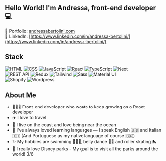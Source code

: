 ## Hello World! I'm Andressa, front-end developer 💻

🔗 Portfolio: [andressabertolini.com](https://andressabertolini.com)<br />
🔗 LinkedIn: [https://www.linkedin.com/in/andressa-bertolini/](https://www.linkedin.com/in/andressa-bertolini/)

## Stack
![HTML](https://img.shields.io/badge/-HTML-E54C21?logo=html5&logoColor=white&style=flat)
![CSS](https://img.shields.io/badge/-CSS-264de4?logo=css3&logoColor=white&style=flat)
![JavaScript](https://img.shields.io/badge/-JavaScript-bfae15?logo=javascript&logoColor=white&style=flat)
![React](https://img.shields.io/badge/-React-00ccff?logo=react&logoColor=white&style=flat)
![TypeScript](https://img.shields.io/badge/-TypeScript-3178C6?logo=typescript&logoColor=white&style=flat)
![Next](https://img.shields.io/badge/-Next-232323?logo=next.js&logoColor=white&style=flat)
<br />
![REST API](https://img.shields.io/badge/-REST%20API-4a4848?logo=react&logoColor=white&style=flat)
![Redux](https://img.shields.io/badge/-Redux-7952bf?logo=redux&logoColor=white&style=flat)
![Tailwind](https://img.shields.io/badge/-Tailwind-49acb4?logo=tailwindcss&logoColor=white&style=flat)
![Sass](https://img.shields.io/badge/-Sass-cd6699?logo=sass&logoColor=white&style=flat)
![Material UI](https://img.shields.io/badge/-MaterialUI-006bd6?logo=mui&logoColor=white&style=flat)
<br />
![Shopify](https://img.shields.io/badge/-Shopify-5e8d3e?logo=shopify&logoColor=white&style=flat)
![Wordpress](https://img.shields.io/badge/-Wordpress-075b7f?logo=wordpress&logoColor=white&style=flat)

## About Me
- 👩🏻‍💻 Front-end developer who wants to keep growing as a React developer
- ✈️ I love to travel
- 🌊 I live on the coast and love being near the ocean
- 💬 I've always loved learning languages — I speak English 🇺🇸 and Italian 🇮🇹 (And Portuguese as my native language of course 🇧🇷)
- ✨ My hobbies are swimming 🏊🏻‍♀️, belly dance 💃🏻 and roller skating 🛼
- 🏰 I really love Disney parks - My goal is to visit all the parks around the world! 3/6
